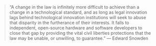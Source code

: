 <blockquote> “A change in the law is infinitely more difficult to achieve than a change in a technological standard, and as long as legal innovation lags behind technological innovation institutions will seek to abuse that disparity in the furtherance of their interests. It falls to independent, open-source hardware and software developers to close that gap by providing the vital civil liberties protections that the law may be unable, or unwilling, to guarantee.”
— Edward Snowden </blockquote>
